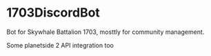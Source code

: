 # 1703DiscordBot

Bot for Skywhale Battalion 1703, mosttly for community management.

Some planetside 2 API integration too
